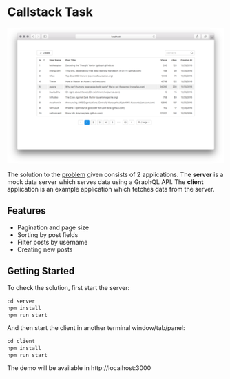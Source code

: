 # Callstack Task

![](assets/screenshot.png)

The solution to the [problem](https://gist.github.com/mnmtanish/478ca89c5c483b6df079d29aadc50221) given consists of 2 applications. The **server** is a mock data server which serves data using a GraphQL API. The **client** application is an example application which fetches data from the server.

## Features

 - Pagination and page size
 - Sorting by post fields
 - Filter posts by username
 - Creating new posts

## Getting Started

To check the solution, first start the server:

```
cd server
npm install
npm run start
```

And then start the client in another terminal window/tab/panel:

```
cd client
npm install
npm run start
```

The demo will be available in http://localhost:3000
